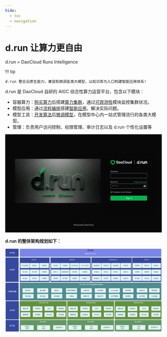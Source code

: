 ```yaml
---
hide:
  - toc
  - navigation
---
```


# d.run 让算力更自由

d.run = DaoCloud Runs Intelligence

!!! tip

    d.run 整合云原生能力，兼容和微调各类大模型，以知识库为入口构建智能应用体系!

d.run 是 DaoCloud 自研的 AIGC 综合性算力运营平台，包含以下模块：

- 容器算力：[购买算力](./buy/index.md)后搭建[算力集群](./kpanda/index.md)，通过[可观测性](./insight/index.md)模块监控集群状况。
- 模型应用：通过[流程编排](./monkey/index.md)搭建[智能应用](./dak/index.md)，解决实际问题。
- 模型工具：[开发算法](./baize/index.md)后[微调模型](./dtx/index.md)，在模型中心内一站式管理流行的各类大模型。
- 管理：负责用户访问控制、权限管理、审计日志以及 d.run 个性化设置等

![login](./images/drun-login.jpg)

**d.run 的整体架构规划如下：**

![architecture](./images/architecture.png)
